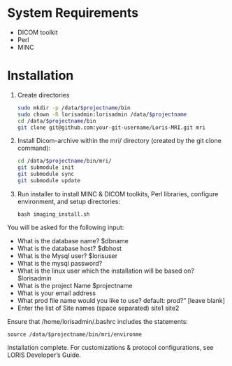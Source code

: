 # System Requirements
 * DICOM toolkit
 * Perl
 * MINC

# Installation

1. Create directories

   ```bash
   sudo mkdir -p /data/$projectname/bin
   sudo chown -R lorisadmin:lorisadmin /data/$projectname
   cd /data/$projectname/bin
   git clone git@github.com:your-git-username/Loris-MRI.git mri
   ```
   
2. Install Dicom-archive within the mri/ directory (created by the git clone command):

   ```bash
   cd /data/$projectname/bin/mri/
   git submodule init
   git submodule sync
   git submodule update
   ```

3. Run installer to install MINC & DICOM toolkits, Perl libraries, configure environment, and setup directories:

   ```bash imaging_install.sh```

  You will be asked for the following input: 

 * What is the database name? $dbname
 * What is the database host? $dbhost
 * What is the Mysql user? $lorisuser 
 * What is the mysql password? 
 * What is the linux user which the installation will be based on? $lorisadmin
 * What is the project Name $projectname
 * What is your email address 
 * What prod file name would you like to use? default: prod?”  [leave blank]
 * Enter the list of Site names (space separated) site1 site2

Ensure that /home/lorisadmin/.bashrc includes the statements: 

```source /data/$projectname/bin/mri/environme```

Installation complete. For customizations & protocol configurations, see LORIS Developer’s Guide.
